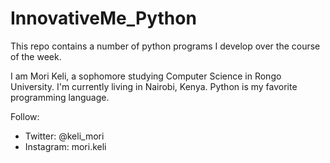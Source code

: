 # InnovativeMe_Python

This repo contains a number of python programs I develop over the course of the week.

I am Mori Keli, a sophomore studying Computer Science in Rongo University. I'm currently living in Nairobi, Kenya. Python is my favorite programming language.

Follow: 
  - Twitter: @keli_mori
  - Instagram: mori.keli
